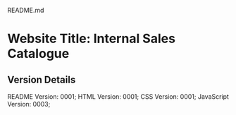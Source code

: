 README.md

# Website Title: Internal Sales Catalogue

## Version Details
README Version: 0001;
HTML Version: 0001;
CSS Version: 0001;
JavaScript Version: 0003;

